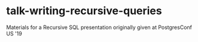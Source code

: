# talk-writing-recursive-queries
Materials for a Recursive SQL presentation originally given at PostgresConf US '19
